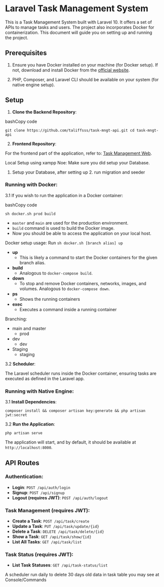 

# Laravel Task Management System

This is a Task Management System built with Laravel 10. It offers a set of APIs to manage tasks and users. The project also incorporates Docker for containerization. This document will guide you on setting up and running the project.

## Prerequisites

1.  Ensure you have Docker installed on your machine (for Docker setup). If not, download and install Docker from the [official website](https://www.docker.com/).
    
2.  PHP, Composer, and Laravel CLI should be available on your system (for native engine setup).
    

## Setup

1.  **Clone the Backend Repository**:

bashCopy code

`git clone https://github.com/taliffsss/task-mngt-api.git
cd task-mngt-api` 

2.  **Frontend Repository**:

For the frontend part of the application, refer to: [Task Management Web](https://github.com/taliffsss/task-mngnt-web.git).

Local Setup using xampp
Noe: Make sure you did setup your Database.
 1. Setup your Database, after setting up
	 2. run migration and seeder

### Running with Docker:

3.1 If you wish to run the application in a Docker container:

bashCopy code

`sh docker.sh prod build` 

-   `master` and `main` are used for the production environment.
-   `build` command is used to build the Docker image.
- Now you should be able to access the application on your local host.

Docker setup usage:
Run `sh docker.sh [branch alias] up`
 - **up**
	 - This is likely a command to start the Docker containers for the given branch alias.
 - **build**
	 - Analogous to `docker-compose build`.
 - **down**
	 - To stop and remove Docker containers, networks, images, and volumes. Analogous to `docker-compose down`.
 - **ps**
	 - Shows the running containers
 - **exec**
	 - Executes a command inside a running container

Branching:
 - main and master 
	 - prod
 - dev
	 - dev
 - Staging
	 - staging 

3.2 **Scheduler**:

The Laravel scheduler runs inside the Docker container, ensuring tasks are executed as defined in the Laravel app.

### Running with Native Engine:

3.1 **Install Dependencies**:

`composer install && composer artisan key:generate && php artisan jwt:secret` 

3.2 **Run the Application**:

`php artisan serve` 

The application will start, and by default, it should be available at `http://localhost:8000`.

## API Routes

### Authentication:

-   **Login**: `POST /api/auth/login`
-   **Signup**: `POST /api/signup`
-   **Logout (requires JWT)**: `POST /api/auth/logout`

### Task Management (requires JWT):
-   **Create a Task**: `POST /api/task/create`
-   **Update a Task**: `PUT /api/task/update/{id}`
-   **Delete a Task**: `DELETE /api/task/delete/{id}`
-   **Show a Task**: `GET /api/task/show/{id}`
-   **List All Tasks**: `GET /api/task/list`

### Task Status (requires JWT):

-   **List Task Statuses**: `GET /api/task-status/list`

A scheduler run daily to delete 30 days old data in task table you may see at Console/Commands
